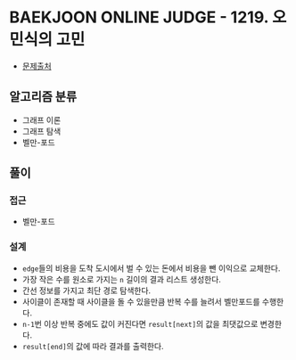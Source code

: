 # BAEKJOON ONLINE JUDGE - 1219. 오민식의 고민

- [문제출처](https://www.acmicpc.net/problem/1219 "1219. 오민식의 고민")

## 알고리즘 분류

- 그래프 이론
- 그래프 탐색
- 벨만-포드

## 풀이

### 접근

- 벨만-포드

### 설계

- `edge`들의 비용을 도착 도시에서 벌 수 있는 돈에서 비용을 뺀 이익으로 교체한다.
- 가장 작은 수를 원소로 가지는 `n` 길이의 결과 리스트 생성한다.
- 간선 정보를 가지고 최단 경로 탐색한다.
- 사이클이 존재할 때 사이클을 돌 수 있을만큼 반복 수를 늘려서 벨만포드를 수행한다.
- `n-1`번 이상 반복 중에도 값이 커진다면 `result[next]`의 값을 최댓값으로 변경한다.
- `result[end]`의 값에 따라 결과를 출력한다.